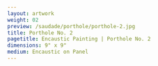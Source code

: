 ```yaml
---
layout: artwork
weight: 02
preview: /saudade/porthole/porthole-2.jpg
title: Porthole No. 2
pagetitle: Encaustic Painting | Porthole No. 2
dimensions: 9" x 9"
medium: Encaustic on Panel
---
```

